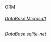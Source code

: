 ORM
###### [DataBase Microsoft](https://learn.microsoft.com/en-us/xamarin/android/data-cloud/data-access/using-sqlite-orm)
###### [DataBase sqlite-net](https://github.com/praeclarum/sqlite-net)
